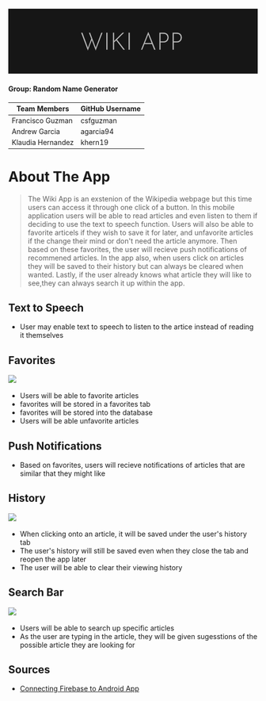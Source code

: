 ![](img/logo.png)

#### Group: Random Name Generator

| Team Members | GitHub Username |
| ------ | ------ |
| Francisco Guzman | csfguzman |
| Andrew Garcia | agarcia94 |
| Klaudia Hernandez | khern19 |


# About The App

> The Wiki App is an exstenion of the Wikipedia webpage but this time users
> can access it through one click of a button. In this mobile application 
> users will be able to read articles and even listen to them if deciding 
> to use the text to speech function. Users will also be able to favorite 
> articels if they wish to save it for later, and unfavorite articles if the 
> change their mind or don't need the article anymore. Then based on these favorites, 
> the user will recieve push notifications of recommened articles. In the app
> also, when users click on articles they will be saved to their history but 
> can always be cleared when wanted. Lastly, if the user already knows what 
> article they will like to see,they can always search it up within the app.


## Text to Speech
* User may enable text to speech to listen to the artice instead of reading it themselves


## Favorites

![](img/favorites.gif) 

* Users will be able to favorite articles
* favorites will be stored in a favorites tab
* favorites will be stored into the database
* Users will be able unfavorite articles

## Push Notifications
* Based on favorites, users will recieve notifications of articles that are similar that they might like

## History

![](img/history.gif) 
* When clicking onto an article, it will be saved under the user's history tab
* The user's history will still be saved even when they close the tab and reopen the app later
* The user will be able to clear their viewing history

## Search Bar

![](img/searchbar.gif)

* Users will be able to search up specific articles
* As the user are typing in the article, they will be given sugesstions of the possible article they are looking for

## Sources
- [Connecting Firebase to Android App](https://firebase.google.com/docs/android/setup?authuser=0#console)
